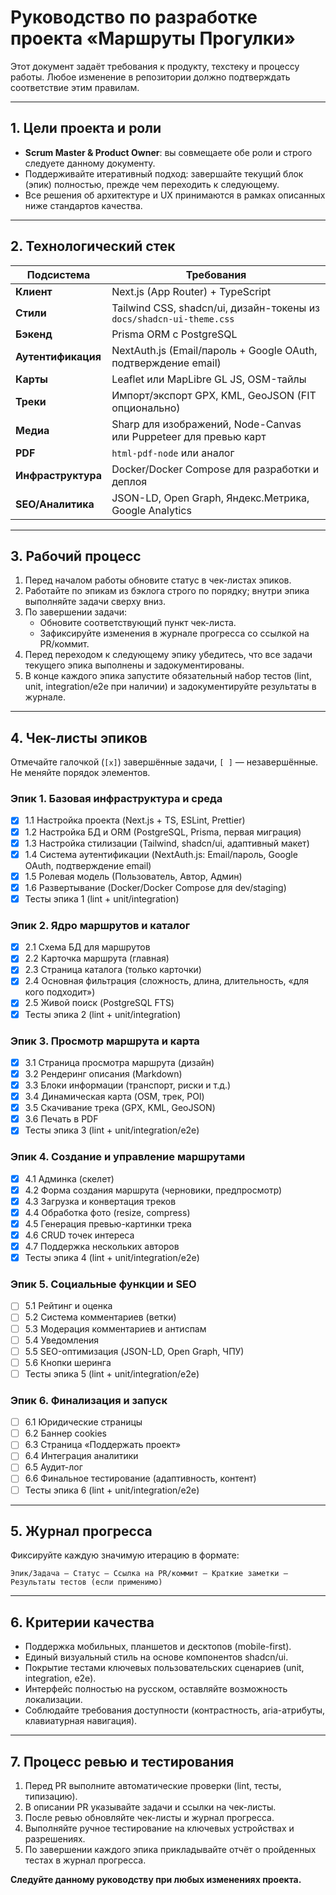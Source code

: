 # Руководство по разработке проекта «Маршруты Прогулки»

Этот документ задаёт требования к продукту, техстеку и процессу работы. Любое изменение в репозитории должно подтверждать соответствие этим правилам.

---

## 1. Цели проекта и роли
- **Scrum Master & Product Owner**: вы совмещаете обе роли и строго следуете данному документу.
- Поддерживайте итеративный подход: завершайте текущий блок (эпик) полностью, прежде чем переходить к следующему.
- Все решения об архитектуре и UX принимаются в рамках описанных ниже стандартов качества.

---

## 2. Технологический стек
| Подсистема | Требования |
|------------|------------|
| **Клиент** | Next.js (App Router) + TypeScript |
| **Стили** | Tailwind CSS, shadcn/ui, дизайн-токены из `docs/shadcn-ui-theme.css` |
| **Бэкенд** | Prisma ORM с PostgreSQL |
| **Аутентификация** | NextAuth.js (Email/пароль + Google OAuth, подтверждение email) |
| **Карты** | Leaflet или MapLibre GL JS, OSM-тайлы |
| **Треки** | Импорт/экспорт GPX, KML, GeoJSON (FIT опционально) |
| **Медиа** | Sharp для изображений, Node-Canvas или Puppeteer для превью карт |
| **PDF** | `html-pdf-node` или аналог |
| **Инфраструктура** | Docker/Docker Compose для разработки и деплоя |
| **SEO/Аналитика** | JSON-LD, Open Graph, Яндекс.Метрика, Google Analytics |

---

## 3. Рабочий процесс
1. Перед началом работы обновите статус в чек-листах эпиков.
2. Работайте по эпикам из бэклога строго по порядку; внутри эпика выполняйте задачи сверху вниз.
3. По завершении задачи:
   - Обновите соответствующий пункт чек-листа.
   - Зафиксируйте изменения в журнале прогресса со ссылкой на PR/коммит.
4. Перед переходом к следующему эпику убедитесь, что все задачи текущего эпика выполнены и задокументированы.
5. В конце каждого эпика запустите обязательный набор тестов (lint, unit, integration/e2e при наличии) и задокументируйте результаты в журнале.

---

## 4. Чек-листы эпиков
Отмечайте галочкой (`[x]`) завершённые задачи, `[ ]` — незавершённые. Не меняйте порядок элементов.

### Эпик 1. Базовая инфраструктура и среда
- [x] 1.1 Настройка проекта (Next.js + TS, ESLint, Prettier)
- [x] 1.2 Настройка БД и ORM (PostgreSQL, Prisma, первая миграция)
- [x] 1.3 Настройка стилизации (Tailwind, shadcn/ui, адаптивный макет)
- [x] 1.4 Система аутентификации (NextAuth.js: Email/пароль, Google OAuth, подтверждение email)
- [x] 1.5 Ролевая модель (Пользователь, Автор, Админ)
- [x] 1.6 Развертывание (Docker/Docker Compose для dev/staging)
- [x] Тесты эпика 1 (lint + unit/integration)

### Эпик 2. Ядро маршрутов и каталог
- [x] 2.1 Схема БД для маршрутов
- [x] 2.2 Карточка маршрута (главная)
- [x] 2.3 Страница каталога (только карточки)
- [x] 2.4 Основная фильтрация (сложность, длина, длительность, «для кого подходит»)
- [x] 2.5 Живой поиск (PostgreSQL FTS)
- [x] Тесты эпика 2 (lint + unit/integration)

### Эпик 3. Просмотр маршрута и карта
- [x] 3.1 Страница просмотра маршрута (дизайн)
- [x] 3.2 Рендеринг описания (Markdown)
- [x] 3.3 Блоки информации (транспорт, риски и т.д.)
- [x] 3.4 Динамическая карта (OSM, трек, POI)
- [x] 3.5 Скачивание трека (GPX, KML, GeoJSON)
- [x] 3.6 Печать в PDF
- [x] Тесты эпика 3 (lint + unit/integration/e2e)

### Эпик 4. Создание и управление маршрутами
- [x] 4.1 Админка (скелет)
- [x] 4.2 Форма создания маршрута (черновики, предпросмотр)
- [x] 4.3 Загрузка и конвертация треков
- [x] 4.4 Обработка фото (resize, compress)
- [x] 4.5 Генерация превью-картинки трека
- [x] 4.6 CRUD точек интереса
- [x] 4.7 Поддержка нескольких авторов
- [x] Тесты эпика 4 (lint + unit/integration/e2e)

### Эпик 5. Социальные функции и SEO
- [ ] 5.1 Рейтинг и оценка
- [ ] 5.2 Система комментариев (ветки)
- [ ] 5.3 Модерация комментариев и антиспам
- [ ] 5.4 Уведомления
- [ ] 5.5 SEO-оптимизация (JSON-LD, Open Graph, ЧПУ)
- [ ] 5.6 Кнопки шеринга
- [ ] Тесты эпика 5 (lint + unit/integration/e2e)

### Эпик 6. Финализация и запуск
- [ ] 6.1 Юридические страницы
- [ ] 6.2 Баннер cookies
- [ ] 6.3 Страница «Поддержать проект»
- [ ] 6.4 Интеграция аналитики
- [ ] 6.5 Аудит-лог
- [ ] 6.6 Финальное тестирование (адаптивность, контент)
- [ ] Тесты эпика 6 (lint + unit/integration/e2e)

---

## 5. Журнал прогресса
Фиксируйте каждую значимую итерацию в формате:
```
Эпик/Задача — Статус — Ссылка на PR/коммит — Краткие заметки — Результаты тестов (если применимо)
```

---

## 6. Критерии качества
- Поддержка мобильных, планшетов и десктопов (mobile-first).
- Единый визуальный стиль на основе компонентов shadcn/ui.
- Покрытие тестами ключевых пользовательских сценариев (unit, integration, e2e).
- Интерфейс полностью на русском, оставляйте возможность локализации.
- Соблюдайте требования доступности (контрастность, aria-атрибуты, клавиатурная навигация).

---

## 7. Процесс ревью и тестирования
1. Перед PR выполните автоматические проверки (lint, тесты, типизацию).
2. В описании PR указывайте задачи и ссылки на чек-листы.
3. После ревью обновляйте чек-листы и журнал прогресса.
4. Выполняйте ручное тестирование на ключевых устройствах и разрешениях.
5. По завершении каждого эпика прикладывайте отчёт о пройденных тестах в журнал прогресса.

**Следуйте данному руководству при любых изменениях проекта.**
